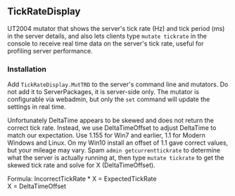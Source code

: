 ## TickRateDisplay
UT2004 mutator that shows the server's tick rate (Hz) and tick period (ms) in the server details, and also lets clients type `mutate tickrate` in the console to receive real time data on the server's tick rate, useful for profiling server performance.

### Installation
Add `TickRateDisplay.MutTRD` to the server's command line and mutators. Do not add it to ServerPackages, it is server-side only. The mutator is configurable via webadmin, but only the `set` command will update the settings in real time.

Unfortunately DeltaTime appears to be skewed and does not return the correct tick rate. Instead, we use DeltaTimeOffset to adjust DeltaTime to match our expectation. Use 1.155 for Win7 and earlier, 1.1 for Modern Windows and Linux. On my Win10 install an offset of 1.1 gave correct values, but your mileage may vary. Spam `admin getcurrenttickrate` to determine what the server is actually running at, then type `mutate tickrate` to get the skewed tick rate and solve for X (DeltaTimeOffset).

Formula: IncorrectTickRate * X = ExpectedTickRate  
X = DeltaTimeOffset
